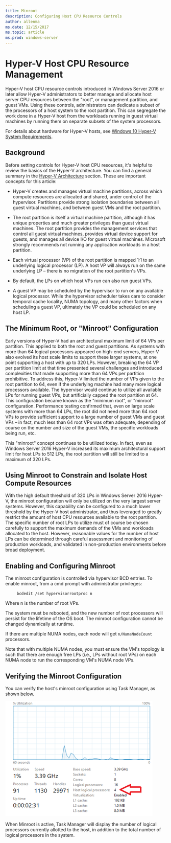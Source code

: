 ```yaml
---
title: Minroot
description: Configuring Host CPU Resource Controls
author: allenma
ms.date: 12/15/2017
ms.topic: article
ms.prod: windows-server
---
```


# Hyper-V Host CPU Resource Management

Hyper-V host CPU resource controls introduced in Windows Server 2016 or later allow Hyper-V administrators to better manage and allocate host server CPU resources between the "root", or management partition, and guest VMs.
Using these controls, administrators can dedicate a subset of the processors of a host system to the root partition.
This can segregate the work done in a Hyper-V host from the workloads running in guest virtual machines by running them on separate subsets of the system processors.

For details about hardware for Hyper-V hosts, see [Windows 10 Hyper-V System Requirements](https://docs.microsoft.com/virtualization/hyper-v-on-windows/reference/hyper-v-requirements).

## Background

Before setting controls for Hyper-V host CPU resources, it's helpful to review the basics of the Hyper-V architecture.
You can find a general summary in the [Hyper-V Architecture](https://docs.microsoft.com/windows-server/administration/performance-tuning/role/hyper-v-server/architecture) section.
These are important concepts for this article:

* Hyper-V creates and manages virtual machine partitions, across which compute resources are allocated and shared, under control of the hypervisor.  Partitions provide strong isolation boundaries between all guest virtual machines, and between guest VMs and the root partition.

* The root partition is itself a virtual machine partition, although it has unique properties and much greater privileges than guest virtual machines.  The root partition provides the management services that control all guest virtual machines, provides virtual device support for guests, and manages all device I/O for guest virtual machines.  Microsoft strongly recommends not running any application workloads in a host partition.

* Each virtual processor (VP) of the root partition is mapped 1:1 to an underlying logical processor (LP).  A host VP will always run on the same underlying LP – there is no migration of the root partition's VPs.

* By default, the LPs on which host VPs run can also run guest VPs.

* A guest VP may be scheduled by the hypervisor to run on any available logical processor.  While the hypervisor scheduler takes care to consider temporal cache locality, NUMA topology, and many other factors when scheduling a guest VP, ultimately the VP could be scheduled on any host LP.

## The Minimum Root, or "Minroot" Configuration

Early versions of Hyper-V had an architectural maximum limit of 64 VPs per partition.  This applied to both the root and guest partitions.  As systems with more than 64 logical processors appeared on high-end servers, Hyper-V also evolved its host scale limits to support these larger systems, at one point supporting a host with up to 320 LPs.  However, breaking the 64 VP per partition limit at that time presented several challenges and introduced complexities that made supporting more than 64 VPs per partition prohibitive.  To address this, Hyper-V limited the number of VPs given to the root partition to 64, even if the underlying machine had many more logical processors available.  The hypervisor would continue to utilize all available LPs for running guest VPs, but artificially capped the root partition at 64.  This configuration became known as the "minimum root", or "minroot" configuration.  Performance testing confirmed that, even on large scale systems with more than 64 LPs, the root did not need more than 64 root VPs to provide sufficient support to a large number of guest VMs and guest VPs – in fact, much less than 64 root VPs was often adequate, depending of course on the number and size of the guest VMs, the specific workloads being run, etc.

This "minroot" concept continues to be utilized today.  In fact, even as Windows Server 2016 Hyper-V increased its maximum architectural support limit for host LPs to 512 LPs, the root partition will still be limited to a maximum of 320 LPs.

## Using Minroot to Constrain and Isolate Host Compute Resources
With the high default threshold of 320 LPs in Windows Server 2016 Hyper-V, the minroot configuration will only be utilized on the very largest server systems.  However, this capability can be configured to a much lower threshold by the Hyper-V host administrator, and thus leveraged to greatly restrict the amount of host CPU resources available to the root partition.  The specific number of root LPs to utilize must of course be chosen carefully to support the maximum demands of the VMs and workloads allocated to the host.  However, reasonable values for the number of host LPs can be determined through careful assessment and monitoring of production workloads, and validated in non-production environments before broad deployment.

## Enabling and Configuring Minroot

The minroot configuration is controlled via hypervisor BCD entries. To enable minroot, from a cmd prompt with administrator privileges:

```
     bcdedit /set hypervisorrootproc n
```
Where n is the number of root VPs.

The system must be rebooted, and the new number of root processors will persist for the lifetime of the OS boot.  The minroot configuration cannot be changed dynamically at runtime.

If there are multiple NUMA nodes, each node will get `n/NumaNodeCount` processors.

Note that with multiple NUMA nodes, you must ensure the VM's topology is such that there are enough free LPs (i.e., LPs without root VPs) on each NUMA node to run the corresponding VM's NUMA node VPs.

## Verifying the Minroot Configuration

You can verify the host's minroot configuration using Task Manager, as shown below.

![Host's minroot configuration shown in Task Manager](./media/minroot-taskman.png)

When Minroot is active, Task Manager will display the number of logical processors currently allotted to the host, in addition to the total number of logical processors in the system.
